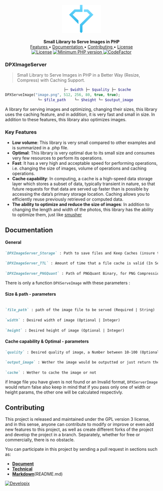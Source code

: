 <p align="center">
    <a href="https://github.com/Developix-ir">
        <img src="Assets/DP_Colorite.svg" alt="Developix" width="128">
    </a>
    <br>
    <br>
    <b>Small Library to Serve Images in PHP</b>
    <br>
    <a href="https://github.com/Developix-ir/DPXImageServer#key-features">
        Features
    </a>
    •
    <a href="https://github.com/Developix-ir/DPXImageServer#documentation">
        Documentation
    </a>
    •
    <a href="https://github.com/Developix-ir/DPXImageServer#contributing">
        Contributing
    </a>
    •
    <a href="LICENSE.md">
        License
    </a>
    <br>
    <a href="https://github.com/developix-ir/DPXImageServer/blob/main/LICENSE.md"><img src="https://img.shields.io/badge/license-GPL-blue.svg" alt="License"></a>
    <a href="https://www.php.net/releases/7_1_0.php"><img src="https://img.shields.io/badge/php-%3E%3D_7.1.0-8892BF.svg" alt="Minimum PHP version"> <a href="https://www.codefactor.io/repository/github/developix-ir/dpximageserver"><img src="https://www.codefactor.io/repository/github/developix-ir/dpximageserver/badge" alt="CodeFactor" /></a> </a>
</p>

### DPXImageServer

> Small Library to Serve Images in PHP in a Better Way (Resize, Compress) with Caching Support.

```PHP
                           ├─ $width ├─ $quality ├─ $cache
DPXServeImage("image.png", 512, 256, 80, true, true);
               └─ $file_path    └─ $height └─ $output_image
```

A library for serving images and optimizing, changing their sizes, this library uses the caching feature, and in addition, it is very fast and small in size. In addition to these features, this library also optimizes images.

### Key Features

- **Low volume**: This library is very small compared to other examples and is summarized in a .php file.
- **Optimal**: This library is very optimal due to its small size and consumes very few resources to perform its operations.
- **Fast**: It has a very high and acceptable speed for performing operations, i.e. changing the size of images, volume of operations and caching operations.
- **Cache capability**: In computing, a cache is a high-speed data storage layer which stores a subset of data, typically transient in nature, so that future requests for that data are served up faster than is possible by accessing the data’s primary storage location. Caching allows you to efficiently reuse previously retrieved or computed data.
- **The ability to optimize and reduce the size of images**: In addition to changing the length and width of the photos, this library has the ability to optimize them, just like [smusher](https://smusher.ir/about)


## Documentation

#### General

```markdown
`DPXImageServer_Storage` : Path to save files and Keep Caches (insure that it is writable)  
  
`DPXImageServer_TTL` : Amount of time that a file cache is valid (In Seconds), Set it to 0 to disable caching (ofcourse if you lost your mind ! why would you disable cache ?)  
  
`DPXImageServer_PNGQuant` : Path of PNGQuant Binary, for PNG Compression we use libpngquant and has to be installed on the Server, Otherwise the uncompressed image would be returned  

```
  
There is only a function `DPXServeImage` with these parameters :  

#### Size & path - parameters

```markdown

`file_path` : path of the image file to be served (Required | String)  
  
`width` : Desired width of image (Optional | Integer)  
  
`height` : Desired height of image (Optional | Integer)    

```
  
#### Cache capability & Optimal - parameters
  
```markdown
`quality` : Desired quality of image, a Number between 10-100 (Optional | Integer)
  
`output_image` : Wether the image would be outputted or just return the string of the image  
  
`cache` : Wether to cache the image or not  

```
  
if Image file you have given is not found or an Invalid format, `DPXServerImage` would return false
also keep in mind that if you pass only one of width or height params, the other one will be calculated respectivly.

## Contributing

This project is released and maintained under the GPL version 3 license, and in this sense, anyone can contribute to modify or improve or even add new features to this project, as well as create different forks of the project and develop the project in a branch. Separately, whether for free or commercially, there is no obstacle.

You can participate in this project by sending a pull request in sections such as:

- [**Document**](https://github.com/Developix-ir/DPXImageServer#documentation)
- [**Technical**](https://github.com/Developix-ir/DPXImageServer/blob/main/DPXImageServer.php)
- [**Markdown**](https://github.com/Developix-ir/DPXImageServer/blob/main/README.md)(README.md)

[![Developix](https://forthebadge.com/images/badges/built-with-love.svg)](https://developix.ir)
